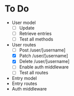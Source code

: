 # To Do

- User model
  - [ ] Update
  - [ ] Retrieve entries
  - [ ] Test all methods
- User routes
  - [ ] Post /user/[username]
  - [x] Patch /user/[username]
  - [x] Delete /user/[username]
  - [ ] Enable auth middleware
  - [ ] Test all routes
- Entry model
- Entry routes
- Auth middleware
